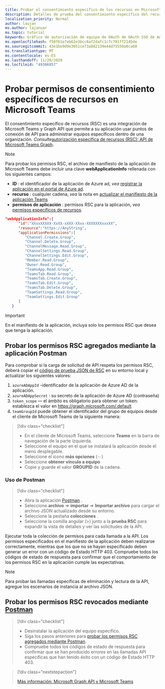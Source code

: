 ```yaml
---
title: Probar el consentimiento específico de los recursos en Microsoft Teams
description: Detalles de prueba del consentimiento específico del recurso en Microsoft Teams con Postman
localization_priority: Normal
author: laujan
ms.author: lajanuar
ms.topic: tutorial
keywords: Gráfico de autorización de equipo de OAuth de OAuth SSO de AAD de Microsoft Teams
ms.openlocfilehash: f50f61e7eb62e3bcc6af2dafc1c7c781ff2145de
ms.sourcegitcommit: 43e1be9d9e3651ce73a8d2139e44d75550a0ca60
ms.translationtype: MT
ms.contentlocale: es-ES
ms.lasthandoff: 11/20/2020
ms.locfileid: "49366857"
---
```

# <a name="test-resource-specific-consent-permissions--in-teams"></a>Probar permisos de consentimiento específicos de recursos en Microsoft Teams

El consentimiento específico de recursos (RSC) es una integración de Microsoft Teams y Graph API que permite a su aplicación usar puntos de conexión de API para administrar equipos específicos dentro de una organización. *Consulte*[autorización específica de recursos (RSC): API de Microsoft Teams Graph](resource-specific-consent.md).  

> [!NOTE]
>Para probar los permisos RSC, el archivo de manifiesto de la aplicación de Microsoft Teams debe incluir una clave **webApplicationInfo** rellenada con los siguientes campos:
>
> - **ID**  : el identificador de la aplicación de Azure ad, *vea* [registrar la aplicación en el portal de Azure ad](resource-specific-consent.md#register-your-app-with-microsoft-identity-platform-via-the-azure-ad-portal).
> - **recurso**  : cualquier cadena, *vea* la nota en  [actualizar el manifiesto de la aplicación Teams](resource-specific-consent.md#update-your-teams-app-manifest)
> - **permisos de aplicación** : permisos RSC para la aplicación, *vea* [permisos específicos de recursos](resource-specific-consent.md#resource-specific-permissions).

```json
"webApplicationInfo":{
      "id":"XXxxXXXXX-XxXX-xXXX-XXxx-XXXXXXXxxxXX",
      "resource":"https://AnyString",
      "applicationPermissions":[
         "Channel.Create.Group",
         "Channel.Delete.Group",
         "ChannelMessage.Read.Group",
         "ChannelSettings.Read.Group",
         "ChannelSettings.Edit.Group",
         "Member.Read.Group",
         "Owner.Read.Group",
         "TeamsApp.Read.Group",
         "TeamsTab.Read.Group",
         "TeamsTab.Create.Group",
         "TeamsTab.Edit.Group",
         "TeamsTab.Delete.Group",
         "TeamSettings.Read.Group",
         "TeamSettings.Edit.Group"
      ]
   }
```

>[!IMPORTANT]
>En el manifiesto de la aplicación, incluya solo los permisos RSC que desea que tenga la aplicación.

## <a name="test-added-rsc-permissions-using-the-postman-app"></a>Probar los permisos RSC agregados mediante la aplicación Postman

Para comprobar si la carga de solicitud de API respeta los permisos RSC, deberá copiar el [código de prueba JSON de RSC](test-rsc-json-file.md) en su entorno local y actualizar los siguientes valores:

1. `azureADAppId`  -identificador de la aplicación de Azure AD de la aplicación.
1. `azureADAppSecret`  : su secreto de la aplicación de Azure AD (contraseña)
1. `token_scope`  — el ámbito es obligatorio para obtener un token: establezca el valor en https://graph.microsoft.com/.default
1. `teamGroupId` puede obtener el identificador del grupo de equipos desde el cliente de Microsoft Teams de la siguiente manera:

> [!div class="checklist"]
>
> * En el cliente de Microsoft Teams, seleccione **Teams** en la barra de navegación de la parte izquierda.
> * Seleccione el equipo en el que se instalará la aplicación desde el menú desplegable.
> * Seleccione el icono **más opciones** (&#8943;)
> * Seleccione **obtener vínculo a equipo** 
> * Copie y guarde el valor **GROUPID** de la cadena.

### <a name="using-postman"></a>Uso de Postman

> [!div class="checklist"]
>
> * Abra la aplicación [Postman](https://www.postman.com) .
> * Seleccione **archivo**  =>  **importar**  =>  **Importar archivo** para cargar el archivo JSON actualizado desde su entorno.  
> * Seleccione la pestaña **colecciones** . 
> * Seleccione la comilla angular (>) junto a la **prueba RSC** para expandir la vista de detalles y ver las solicitudes de la API.

Ejecutar toda la colección de permisos para cada llamada a la API. Los permisos especificados en el manifiesto de la aplicación deben realizarse correctamente, mientras que los que no se hayan especificado deben generar un error con un código de Estado HTTP 403. Compruebe todos los códigos de estado de respuesta para confirmar que el comportamiento de los permisos RSC en la aplicación cumple las expectativas.

>[!NOTE]
>Para probar las llamadas específicas de eliminación y lectura de la API, agregue los escenarios de instancia al archivo JSON.

## <a name="test--revoked-rsc-permissions-using-postman"></a>Probar los permisos RSC revocados mediante [Postman](https://www.postman.com/)

> [!div class="checklist"]
>
> * Desinstalar la aplicación del equipo específico.
> * Siga los pasos anteriores para [probar los permisos RSC agregados mediante Postman](#test-added-rsc-permissions-using-the-postman-app).
> * Compruebe todos los códigos de estado de respuesta para confirmar que se han producido errores en las llamadas API específicas que han tenido éxito con un código de Estado HTTP 403.

> [!div class="nextstepaction"]
>
> [Más información: Microsoft Graph API y Microsoft Teams](/graph/api/resources/teams-api-overview?view=graph-rest-1.0)


